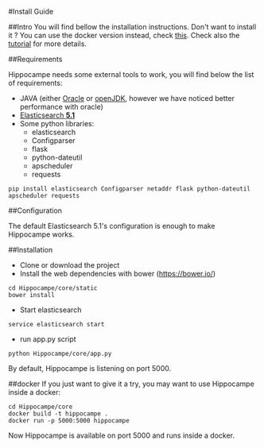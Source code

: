 #Install Guide

##Intro
You will find bellow the installation instructions.
Don't want to install it ? You can use the docker version instead, check [this](#docker).
Check also the [tutorial](tutorial.md) for more details.

##Requirements

Hippocampe needs some external tools to work, you will find below the list of requirements:

+ JAVA (either [Oracle](http://www.webupd8.org/2014/03/oracle-java-8-stable-released-install.html) or [openJDK](http://openjdk.java.net/install/index.html), however we have noticed better performance with oracle)
+ [Elasticsearch **5.1**](https://www.elastic.co/guide/en/elasticsearch/reference/current/deb.html)
 + Some python libraries:
    + elasticsearch
    + Configparser
    + flask
    + python-dateutil
    + apscheduler
    + requests

```
pip install elasticsearch Configparser netaddr flask python-dateutil apscheduler requests
```

##Configuration

The default Elasticsearch 5.1's configuration is enough to make Hippocampe works.

##Installation
* Clone or download the project
* Install the web dependencies with bower (https://bower.io/)
```
cd Hippocampe/core/static
bower install
```
* Start elasticsearch
```
service elasticsearch start
```
* run app.py script   
```
python Hippocampe/core/app.py
```
By default, Hippocampe is listening on port 5000.

##docker
If you just want to give it a try, you may want to use Hippocampe inside a docker:

```
cd Hippocampe/core
docker build -t hippocampe .
docker run -p 5000:5000 hippocampe
```

Now Hippocampe is available on port 5000 and runs inside a docker.
